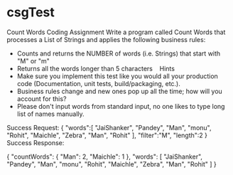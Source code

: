 # csgTest

Count Words Coding Assignment
Write a program called Count Words that processes a List of Strings and applies the following business rules:
- Counts and returns the NUMBER of words (i.e. Strings) that start with "M" or "m"
- Returns all the words longer than 5 characters
  
Hints
- Make sure you implement this test like you would all your production code (Documentation, unit tests, build/packaging, etc.).
- Business rules change and new ones pop up all the time; how will you account for this?
- Please don't input words from standard input, no one likes to type long list of names manually.

Success Request:
{
	"words":[
"JaiShanker",
"Pandey",
"Man",
"monu",
"Rohit",
"Maichle",
"Zebra",
"Man",
"Rohit"
],
	"filter":"M",
	"length":2
}
Success Response:

{
    "countWords": {
        "Man": 2,
        "Maichle": 1
    },
    "words": [
        "JaiShanker",
        "Pandey",
        "Man",
        "monu",
        "Rohit",
        "Maichle",
        "Zebra",
        "Man",
        "Rohit"
    ]
}


